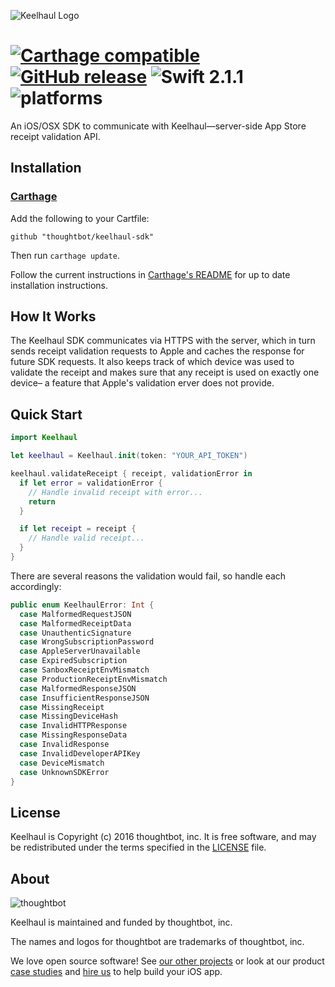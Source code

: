 ![Keelhaul Logo](https://raw.githubusercontent.com/thoughtbot/keelhaul-sdk/master/Header.png)

# [![Carthage compatible](https://img.shields.io/badge/Carthage-compatible-4BC51D.svg?style=flat)](https://github.com/Carthage/Carthage) [![GitHub release](https://img.shields.io/github/release/thoughtbot/keelhaul-sdk.svg)](https://github.com/thoughtbot/keelhaul-sdk/releases) ![Swift 2.1.1](https://img.shields.io/badge/Swift-2.1.1-orange.svg) ![platforms](https://img.shields.io/badge/platforms-iOS%20%7C%20OS%20X-lightgrey.svg)

An iOS/OSX SDK to communicate with Keelhaul—server-side App Store receipt validation API.

## Installation

### [Carthage]

[Carthage]: https://github.com/Carthage/Carthage

Add the following to your Cartfile:

~~~
github "thoughtbot/keelhaul-sdk"
~~~

Then run `carthage update`.

Follow the current instructions in [Carthage's README][carthage-installation]
for up to date installation instructions.

[carthage-installation]: https://github.com/Carthage/Carthage#adding-frameworks-to-an-application

## How It Works

The Keelhaul SDK communicates via HTTPS with the server, which in turn sends receipt validation requests to Apple and caches the response for future SDK requests. It also keeps track of which device was used to validate the receipt and makes sure that any receipt is used on exactly one device– a feature that Apple's validation erver does not provide.

## Quick Start

~~~swift
import Keelhaul

let keelhaul = Keelhaul.init(token: "YOUR_API_TOKEN")

keelhaul.validateReceipt { receipt, validationError in
  if let error = validationError {
    // Handle invalid receipt with error...
    return
  }

  if let receipt = receipt {
    // Handle valid receipt...
  }
}
~~~

There are several reasons the validation would fail, so handle each accordingly:

~~~swift
public enum KeelhaulError: Int {
  case MalformedRequestJSON
  case MalformedReceiptData
  case UnauthenticSignature
  case WrongSubscriptionPassword
  case AppleServerUnavailable
  case ExpiredSubscription
  case SanboxReceiptEnvMismatch
  case ProductionReceiptEnvMismatch
  case MalformedResponseJSON
  case InsufficientResponseJSON
  case MissingReceipt
  case MissingDeviceHash
  case InvalidHTTPResponse
  case MissingResponseData
  case InvalidResponse
  case InvalidDeveloperAPIKey
  case DeviceMismatch
  case UnknownSDKError
}
~~~

## License

Keelhaul is Copyright (c) 2016 thoughtbot, inc. It is free software, and may be
redistributed under the terms specified in the [LICENSE] file.

[LICENSE]: /LICENSE

## About

![thoughtbot](https://thoughtbot.com/logo.png)

Keelhaul is maintained and funded by thoughtbot, inc.

The names and logos for thoughtbot are trademarks of thoughtbot, inc.

We love open source software! See [our other projects][community] or look at
our product [case studies] and [hire us][hire] to help build your iOS app.

[community]: https://thoughtbot.com/community?utm_source=github
[case studies]: https://thoughtbot.com/ios?utm_source=github
[hire]: https://thoughtbot.com/hire-us?utm_source=github
